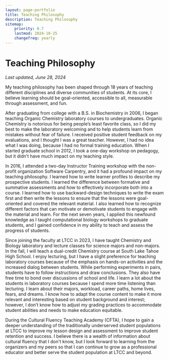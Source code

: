 ```yaml
---
layout: page-portfolio
title: Teaching Philosophy
description: Teaching Philosophy
sitemap:
    priority: 0.7
    lastmod: 2024-10-25
    changefreq: yearly
---
```


# Teaching Philosophy

_Last updated, June 28, 2024_

My teaching philosophy has been shaped through 18 years of teaching different disciplines and diverse communities of students. At its core, I believe learning should be goal-oriented, accessible to all, measurable through assessment, and fun. 

After graduating from college with a B.S. in Biochemistry in 2006, I began teaching Organic Chemistry laboratory courses to undergraduates. Organic Chemistry is notorious for being people’s least favorite class, so I did my best to make the laboratory welcoming and to help students learn from mistakes without fear of failure. I received positive student feedback on my evaluations, and I thought I was a great teacher. However, I had no idea what I was doing, because I had no formal training education. When I started graduate school in 2012, I took a one-day workshop on pedagogy, but it didn’t have much impact on my teaching style.  

In 2016, I attended a two-day Instructor Training workshop with the non-profit organization Software Carpentry, and it had a profound impact on my teaching philosophy. I learned how to write learner profiles to describe my prospective students. I learned the difference between formative and summative assessments and how to effectively incorporate both into a course. I learned how to use backward-design techniques to write the exam first and then write the lessons to ensure that the lessons were goal-oriented and covered the relevant material. I also learned how to recognize different factors that can motivate or demotivate students to engage with the material and learn. For the next seven years, I applied this newfound knowledge as I taught computational biology workshops to graduate students, and I gained confidence in my ability to teach and assess the progress of students. 

Since joining the faculty at LTCC in 2023, I have taught Chemistry and Biology laboratory and lecture classes for science majors and non-majors. In the fall, I will teach a dual-credit Chemistry course at South Lake Tahoe High School. I enjoy lecturing, but I have a slight preference for teaching laboratory courses because of the emphasis on hands-on activities and the increased dialog between students. While performing experiments in pairs, students have to follow instructions and draw conclusions. They also have free time to bond over discussions of school and life. I learn a lot about the students in laboratory courses because I spend more time listening than lecturing. I learn about their majors, workload, career paths, home lives, fears, and dreams. I know how to adapt the course content to make it more relevant and interesting based on student background and interest; however, I don’t know how to adjust my grading practices to accommodate student abilities and needs to make education equitable.

During the Cultural Fluency Teaching Academy (CFTA), I hope to gain a deeper understanding of the traditionally underserved student populations at LTCC to improve my lesson design and assessment to improve student retention and success. I believe there is a wealth of information about cultural fluency that I don't know, but I look forward to learning from the organizers and my peers so that I can continue to grow as a professional educator and better serve the student population at LTCC and beyond.  
